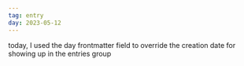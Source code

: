 ```yaml
---
tag: entry
day: 2023-05-12
---
```


today, I used the day frontmatter field to override the creation date for showing up in the entries group